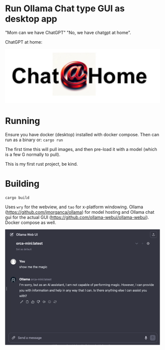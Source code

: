 # Run Ollama Chat type GUI as desktop app

"Mom can we have ChatGPT" "No, we have chatgpt at home". 

ChatGPT at home:

![ChatGPT at home](logo.jpg)


# Running

Ensure you have docker (desktop) installed with docker compose. Then can run as a binary or: 
`cargo run`

The first time this will pull images, and then pre-load it with a model (which is a few G normally to pull).

This is my first rust project, be kind. 

# Building

`cargo build`

Uses `wry` for the webview, and `tao` for x-platform windowing. Ollama (https://github.com/jmorganca/ollama) for model hosting and Ollama chat gui for the actual GUI (https://github.com/ollama-webui/ollama-webui). Docker compose as well. 


![Screenshot of GUI](./shot.png)